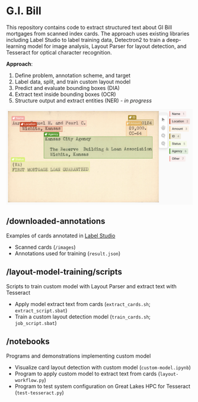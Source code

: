 # G.I. Bill

This repository contains code to extract structured text about GI Bill mortgages from scanned index cards. The approach uses existing libraries including Label Studio to label training data, Detectron2 to train a deep-learning model for image analysis, Layout Parser for layout detection, and Tesseract for optical character recognition.

**Approach**:

1. Define problem, annotation scheme, and target
2. Label data, split, and train custom layout model
3. Predict and evaluate bounding boxes (DIA)
4. Extract text inside bounding boxes (OCR)
5. Structure output and extract entities (NER) - *in progress*

![Example of a parsed card](example-boxes.png "Example of a parsed card")

## /downloaded-annotations

Examples of cards annotated in [Label Studio](https://labelstud.io/)
* Scanned cards (`/images`)
* Annotations used for training (`result.json`)

## /layout-model-training/scripts

Scripts to train custom model with Layout Parser and extract text with Tesseract
* Apply model extract text from cards (`extract_cards.sh`; `extract_script.sbat`)
* Train a custom layout detection model (`train_cards.sh`; `job_script.sbat`)

## /notebooks

Programs and demonstrations implementing custom model
* Visualize card layout detection with custom model (`custom-model.ipynb`)
* Program to apply custom model to extract text from cards (`layout-workflow.py`)
* Program to test system configuration on Great Lakes HPC for Tesseract (`test-tesseract.py`)
